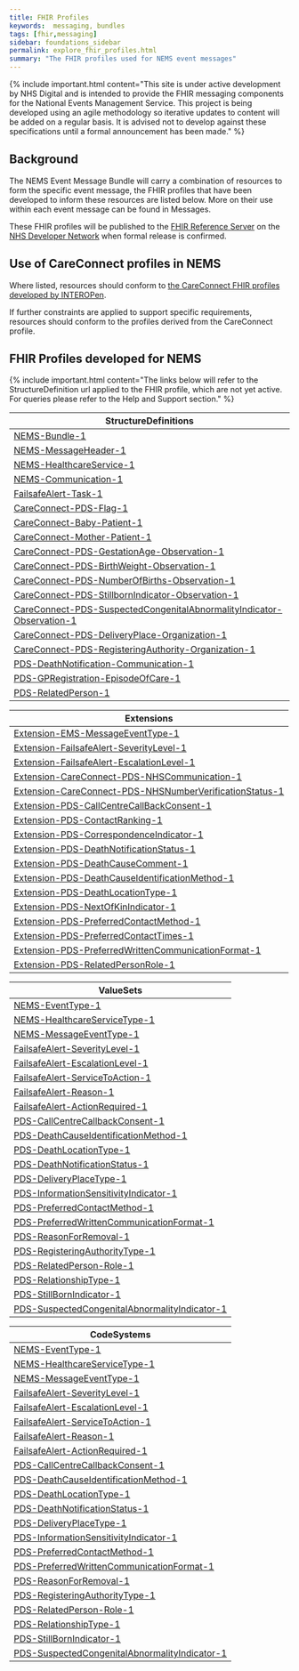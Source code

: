 ```yaml
---
title: FHIR Profiles
keywords:  messaging, bundles
tags: [fhir,messaging]
sidebar: foundations_sidebar
permalink: explore_fhir_profiles.html
summary: "The FHIR profiles used for NEMS event messages"
---
```


{% include important.html content="This site is under active development by NHS Digital and is intended to provide the FHIR messaging components for the National Events Management Service. This project is being developed using an agile methodology so iterative updates to content will be added on a regular basis. It is advised not to develop against these specifications until a formal announcement has been made." %} 

## Background ##
The NEMS Event Message Bundle will carry a combination of resources to form the specific event message, the FHIR profiles that have been developed to inform these resources are listed below. More on their use within each event message can be found in Messages. 

These FHIR profiles will be published to the [FHIR Reference Server](https://fhir.nhs.uk) on the [NHS Developer Network](https://developer.nhs.uk/) when formal release is confirmed.

## Use of CareConnect profiles in NEMS ##
Where listed, resources should conform to [the CareConnect FHIR profiles developed by INTEROPen](http://www.interopen.org/fhir-resource-profiles/). 

If further constraints are applied to support specific requirements, resources should conform to the profiles derived from the CareConnect profile.

## FHIR Profiles developed for NEMS ##

{% include important.html content="The links below will refer to the StructureDefinition url applied to the FHIR profile, which are not yet active. For queries please refer to the Help and Support section." %} 

| **StructureDefinitions**                                               |
|-----------------------------------------------------------------------|
| [NEMS-Bundle-1](https://fhir.nhs.uk/STU3/StructureDefinition/NEMS-Bundle-1)                                                          |
| [NEMS-MessageHeader-1](https://fhir.nhs.uk/STU3/StructureDefinition/NEMS-MessageHeader-1)                                                   |
| [NEMS-HealthcareService-1](https://fhir.nhs.uk/STU3/StructureDefinition/NEMS-HealthcareService-1)                                               |
| [NEMS-Communication-1](https://fhir.nhs.uk/STU3/StructureDefinition/NEMS-Communication-1)                                                   |
| [FailsafeAlert-Task-1](https://fhir.nhs.uk/STU3/StructureDefinition/FailsafeAlert-Task-1)                                                  |
| [CareConnect-PDS-Flag-1](https://fhir.nhs.uk/STU3/StructureDefinition/CareConnect-PDS-Flag-1)                                                |
| [CareConnect-Baby-Patient-1](https://fhir.nhs.uk/STU3/StructureDefinition/CareConnect-PDS-Baby-Patient-1)                                            |
| [CareConnect-Mother-Patient-1](https://fhir.nhs.uk/STU3/StructureDefinition/CareConnect-PDS-Mother-Patient-1)                                          |
| [CareConnect-PDS-GestationAge-Observation-1](https://fhir.nhs.uk/STU3/StructureDefinition/CareConnect-PDS-GestationAge-Observation-1)                            |
| [CareConnect-PDS-BirthWeight-Observation-1](https://fhir.nhs.uk/STU3/StructureDefinition/CareConnect-PDS-BirthWeight-Observation-1)                             |
| [CareConnect-PDS-NumberOfBirths-Observation-1](https://fhir.nhs.uk/STU3/StructureDefinition/CareConnect-PDS-NumberOfBirths-Observation-1)                          |
| [CareConnect-PDS-StillbornIndicator-Observation-1](https://fhir.nhs.uk/STU3/StructureDefinition/CareConnect-PDS-StillBornIndicator-Observation-1)                      |
| [CareConnect-PDS-SuspectedCongenitalAbnormalityIndicator-Observation-1](https://fhir.nhs.uk/STU3/StructureDefinition/CareConnect-PDS-SuspectedCongenitalAbnormalityIndicator-Observation-1) |
| [CareConnect-PDS-DeliveryPlace-Organization-1](https://fhir.nhs.uk/STU3/StructureDefinition/CareConnect-PDS-DeliveryPlace-Organization-1)                          |
| [CareConnect-PDS-RegisteringAuthority-Organization-1](https://fhir.nhs.uk/STU3/StructureDefinition/CareConnect-PDS-RegisteringAuthority-Organization-1)                   |
| [PDS-DeathNotification-Communication-1](https://fhir.nhs.uk/STU3/StructureDefinition/PDS-PersonDeath-Communication-1)                                 |
| [PDS-GPRegistration-EpisodeOfCare-1](https://fhir.nhs.uk/STU3/StructureDefinition/PDS-GPRegistration-EpisodeOfCare-1)                            |
| [PDS-RelatedPerson-1](https://fhir.nhs.uk/STU3/StructureDefinition/PDS-RelatedPerson-1)                                                   |

| **Extensions**                                              |
|---------------------------------------------------------|
| [Extension-EMS-MessageEventType-1](https://fhir.nhs.uk/STU3/StructureDefinition/Extension-EMS-MessageEventType-1)                        |
| [Extension-FailsafeAlert-SeverityLevel-1](https://fhir.nhs.uk/STU3/StructureDefinition/Extension-FailsafeAlert-SeverityLevel-1)                 |
| [Extension-FailsafeAlert-EscalationLevel-1](https://fhir.nhs.uk/STU3/StructureDefinition/Extension-FailsafeAlert-EscalationLevel-1)               |
| [Extension-CareConnect-PDS-NHSCommunication-1](https://fhir.nhs.uk/STU3/StructureDefinition/Extension-CareConnect-PDS-NHSCommunication-1)            |
| [Extension-CareConnect-PDS-NHSNumberVerificationStatus-1](https://fhir.nhs.uk/STU3/StructureDefinition/Extension-CareConnect-PDS-NHSNumberVerificationStatus-1) |
| [Extension-PDS-CallCentreCallBackConsent-1](https://fhir.nhs.uk/STU3/StructureDefinition/Extension-PDS-CallCentreCallBackConsent-1)               |
| [Extension-PDS-ContactRanking-1](https://fhir.nhs.uk/STU3/StructureDefinition/Extension-PDS-ContactRanking-1)                          |
| [Extension-PDS-CorrespondenceIndicator-1](https://fhir.nhs.uk/STU3/StructureDefinition/Extension-PDS-CopyCorrespondenceIndicator-1)                 |
| [Extension-PDS-DeathNotificationStatus-1](https://fhir.nhs.uk/STU3/StructureDefinition/Extension-PDS-DeathNotificationStatus-1)                 |
| [Extension-PDS-DeathCauseComment-1](https://fhir.nhs.uk/STU3/StructureDefinition/Extension-PDS-DeathCauseComment-1)                       |
| [Extension-PDS-DeathCauseIdentificationMethod-1](https://fhir.nhs.uk/STU3/StructureDefinition/Extension-PDS-DeathCauseIdentificationMethod-1)          |
| [Extension-PDS-DeathLocationType-1](https://fhir.nhs.uk/STU3/StructureDefinition/Extension-PDS-DeathLocationType-1)                       |
| [Extension-PDS-NextOfKinIndicator-1](https://fhir.nhs.uk/STU3/StructureDefinition/Extension-PDS-NextOfKinIndicator-1)                      |
| [Extension-PDS-PreferredContactMethod-1](https://fhir.nhs.uk/STU3/StructureDefinition/Extension-PDS-PreferredContactMethod-1)                  |
| [Extension-PDS-PreferredContactTimes-1](https://fhir.nhs.uk/STU3/StructureDefinition/Extension-PDS-PreferredContactTimes-1)                   |
| [Extension-PDS-PreferredWrittenCommunicationFormat-1](https://fhir.nhs.uk/STU3/StructureDefinition/Extension-PDS-PreferredWrittenCommunicationFormat-1)     |
| [Extension-PDS-RelatedPersonRole-1 ](https://fhir.nhs.uk/STU3/StructureDefinition/Extension-PDS-RelatedPersonRole-1)                      |


| **ValueSets**                                     |
|-----------------------------------------------|
| [NEMS-EventType-1](https://fhir.nhs.uk/STU3/ValueSet/NEMS-EventType-1)                               |
| [NEMS-HealthcareServiceType-1](https://fhir.nhs.uk/STU3/ValueSet/NEMS-HealthcareServiceType-1)                   |
| [NEMS-MessageEventType-1](https://fhir.nhs.uk/STU3/ValueSet/NEMS-MessageEventType-1)                        |
| [FailsafeAlert-SeverityLevel-1](https://fhir.nhs.uk/STU3/ValueSet/FailsafeAlert-SeverityLevel-1)                 |
| [FailsafeAlert-EscalationLevel-1](https://fhir.nhs.uk/STU3/ValueSet/FailsafeAlert-EscalationLevel-1)               |
| [FailsafeAlert-ServiceToAction-1](https://fhir.nhs.uk/STU3/ValueSet/FailsafeAlert-ServiceToAction-1)               |
| [FailsafeAlert-Reason-1](https://fhir.nhs.uk/STU3/ValueSet/FailsafeAlert-Reason-1)                        |
| [FailsafeAlert-ActionRequired-1](https://fhir.nhs.uk/STU3/ValueSet/FailsafeAlert-ActionRequired-1)                |
| [PDS-CallCentreCallbackConsent-1](https://fhir.nhs.uk/STU3/ValueSet/PDS-CallCentreCallBackConsent-1)               |
| [PDS-DeathCauseIdentificationMethod-1](https://fhir.nhs.uk/STU3/ValueSet/PDS-DeathCauseIdentificationMethod-1)          |
| [PDS-DeathLocationType-1](https://fhir.nhs.uk/STU3/ValueSet/PDS-DeathLocationType-1)                       |
| [PDS-DeathNotificationStatus-1](https://fhir.nhs.uk/STU3/ValueSet/PDS-DeathNotificationStatus-1)                 |
| [PDS-DeliveryPlaceType-1](https://fhir.nhs.uk/STU3/ValueSet/PDS-DeliveryPlaceType-1)                       |
| [PDS-InformationSensitivityIndicator-1](https://fhir.nhs.uk/STU3/ValueSet/PDS-InformationSensitivityIndicator-1)         |
| [PDS-PreferredContactMethod-1](https://fhir.nhs.uk/STU3/ValueSet/PDS-PreferredContactMethod-1)                  |
| [PDS-PreferredWrittenCommunicationFormat-1](https://fhir.nhs.uk/STU3/ValueSet/PDS-PreferredWrittenCommunicationFormat-1)     |
| [PDS-ReasonForRemoval-1](https://fhir.nhs.uk/STU3/ValueSet/PDS-ReasonForRemoval-1)                        |
| [PDS-RegisteringAuthorityType-1](https://fhir.nhs.uk/STU3/ValueSet/PDS-RegisteringAuthorityType-1)                |
| [PDS-RelatedPerson-Role-1](https://fhir.nhs.uk/STU3/ValueSet/PDS-RelatedPersonRole-1)                      |
| [PDS-RelationshipType-1](https://fhir.nhs.uk/STU3/ValueSet/PDS-RelationshipType-1)                      |
| [PDS-StillBornIndicator-1](https://fhir.nhs.uk/STU3/ValueSet/PDS-StillBornIndicator-1)                      |
| [PDS-SuspectedCongenitalAbnormalityIndicator-1](https://fhir.nhs.uk/STU3/ValueSet/PDS-SuspectedCongenitalAbnormalityIndicator-1) |



| **CodeSystems**                                 |
|-----------------------------------------------|
| [NEMS-EventType-1](https://fhir.nhs.uk/STU3/CodeSystem/NEMS-EventType-1)                               |
| [NEMS-HealthcareServiceType-1](https://fhir.nhs.uk/STU3/CodeSystem/NEMS-HealthcareServiceType-1)                   |
| [NEMS-MessageEventType-1](https://fhir.nhs.uk/STU3/CodeSystem/NEMS-MessageEventType-1)                        |
| [FailsafeAlert-SeverityLevel-1](https://fhir.nhs.uk/STU3/CodeSystem/FailsafeAlert-SeverityLevel-1)                 |
| [FailsafeAlert-EscalationLevel-1](https://fhir.nhs.uk/STU3/CodeSystem/FailsafeAlert-EscalationLevel-1)               |
| [FailsafeAlert-ServiceToAction-1](https://fhir.nhs.uk/STU3/CodeSystem/FailsafeAlert-ServiceToAction-1)               |
| [FailsafeAlert-Reason-1](https://fhir.nhs.uk/STU3/CodeSystem/FailsafeAlert-Reason-1)                        |
| [FailsafeAlert-ActionRequired-1](https://fhir.nhs.uk/STU3/CodeSystem/FailsafeAlert-ActionRequired-1)                |
| [PDS-CallCentreCallbackConsent-1](https://fhir.nhs.uk/STU3/CodeSystem/PDS-CallCentreCallBackConsent-1)               |
| [PDS-DeathCauseIdentificationMethod-1](https://fhir.nhs.uk/STU3/CodeSystem/PDS-DeathCauseIdentificationMethod-1)          |
| [PDS-DeathLocationType-1](https://fhir.nhs.uk/STU3/CodeSystem/PDS-DeathLocationType-1)                       |
| [PDS-DeathNotificationStatus-1](https://fhir.nhs.uk/STU3/CodeSystem/PDS-DeathNotificationStatus-1)                 |
| [PDS-DeliveryPlaceType-1](https://fhir.nhs.uk/STU3/CodeSystem/PDS-DeliveryPlaceType-1)                       |
| [PDS-InformationSensitivityIndicator-1](https://fhir.nhs.uk/STU3/CodeSystem/PDS-InformationSensitivityIndicator-1)         |
| [PDS-PreferredContactMethod-1](https://fhir.nhs.uk/STU3/CodeSystem/PDS-PreferredContactMethod-1)                  |
| [PDS-PreferredWrittenCommunicationFormat-1](https://fhir.nhs.uk/STU3/CodeSystem/PDS-PreferredWrittenCommunicationFormat-1)     |
| [PDS-ReasonForRemoval-1](https://fhir.nhs.uk/STU3/CodeSystem/PDS-ReasonForRemoval-1)                        |
| [PDS-RegisteringAuthorityType-1](https://fhir.nhs.uk/STU3/CodeSystem/PDS-RegisteringAuthorityType-1)                |
| [PDS-RelatedPerson-Role-1](https://fhir.nhs.uk/STU3/CodeSystem/PDS-RelatedPersonRole-1)                      |
| [PDS-RelationshipType-1](https://fhir.nhs.uk/STU3/CodeSystem/PDS-RelationshipType-1)                      |
| [PDS-StillBornIndicator-1](https://fhir.nhs.uk/STU3/CodeSystem/PDS-StillBornIndicator-1)                      |
| [PDS-SuspectedCongenitalAbnormalityIndicator-1](https://fhir.nhs.uk/STU3/CodeSystem/PDS-SuspectedCongenitalAbnormalityIndicator-1) |







